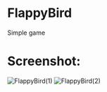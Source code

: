 # FlappyBird
Simple game

# Screenshot:

![FlappyBird(1)](https://user-images.githubusercontent.com/72343665/230183286-98e9e077-5536-49ee-b8bd-0c502d791c3a.png)
![FlappyBird(2)](https://user-images.githubusercontent.com/72343665/230183404-236b4e55-f9ff-47af-b3dc-09a195175fdc.png)
